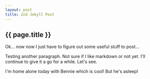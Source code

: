 ```yaml
---
layout: post
title: 2nd Jekyll Post
---
```


{{ page.title }}
----------------

Ok... now now I just have to figure out some useful stuff to post...

Testing another paragraph. Not sure if I like markdown or not yet. I'll continue to give it a go for a while. Let's see.

I'm home alone today with Bennie which is cool! But he's asleep!